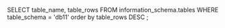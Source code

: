 SELECT table_name, table_rows
FROM information_schema.tables
WHERE table_schema = 'db11'
order by table_rows DESC ;